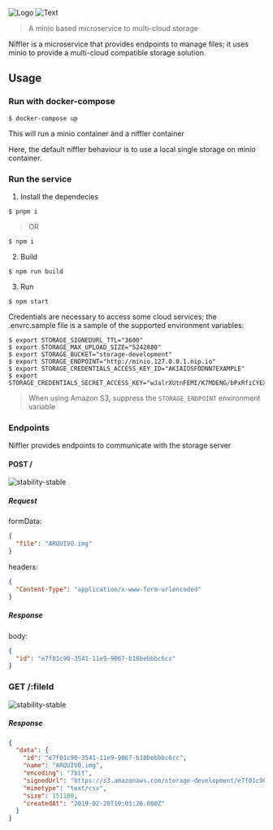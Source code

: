 ![Logo](assets/logo.png?raw=true) ![Text](assets/nifflerText.png?raw=true)

> A minio based microservice to multi-cloud storage

Niffler is a microservice that provides endpoints to manage files; it uses minio to provide a multi-cloud compatible storage solution.

## Usage

### Run with docker-compose

```shell
$ docker-compose up
```

This will run a minio container and a niffler container

Here, the default niffler behaviour is to use a local single storage on minio container.

### Run the service

1. Install the dependecies

```shell
$ pnpm i
```
> OR
```shell
$ npm i
```

2. Build

```shell
$ npm run build
```

3. Run

```shell
$ npm start
```

Credentials are necessary to access some cloud services; the .envrc.sample file is a sample of the supported environment variables:

```shell
$ export STORAGE_SIGNEDURL_TTL="3600"
$ export STORAGE_MAX_UPLOAD_SIZE="5242880"
$ export STORAGE_BUCKET="storage-development"
$ export STORAGE_ENDPOINT="http://minio.127.0.0.1.nip.io"
$ export STORAGE_CREDENTIALS_ACCESS_KEY_ID="AKIAIOSFODNN7EXAMPLE"
$ export STORAGE_CREDENTIALS_SECRET_ACCESS_KEY="wJalrXUtnFEMI/K7MDENG/bPxRfiCYEXAMPLEKEY"
```

> When using Amazon S3, suppress the `STORAGE_ENDPOINT` environment variable

### Endpoints

Niffler provides endpoints to communicate with the storage server

#### POST /
![stability-stable](https://img.shields.io/badge/stability-stable-green.svg?style=flat-square)

##### Request

formData:
```json
{
  "file": "ARQUIVO.img"
}
```

headers:
```json
{
  "Content-Type": "application/x-www-form-urlencoded"
}
```

##### Response

body:
```json
{
  "id": "e7f01c90-3541-11e9-9067-b18bebbbc6cc"
}
```

### GET /:fileId
![stability-stable](https://img.shields.io/badge/stability-stable-green.svg?style=flat-square)

##### Response

```json
{
  "data": {
    "id": "e7f01c90-3541-11e9-9067-b18bebbbc6cc",
    "name": "ARQUIVO.img",
    "encoding": "7bit",
    "signedUrl": "https://s3.amazonaws.com/storage-development/e7f01c90-3541-11e9-9067-b18bebbbc6cc?X-Amz-Algorithm=AWS4-HMAC-SHA256&X-Amz-Credential=AKIAIPPNA2FFYMMOE2JA%2F20190220%2Fus-east-1%2Fs3%2Faws4_request&X-Amz-Date=20190220T191942Z&X-Amz-Expires=3600&X-Amz-Signature=d0b936966df8ba2be16ba6ec7866195783be2a14a9622195cd6396557eb53d90&X-Amz-SignedHeaders=host&response-content-disposition=attachment%3B%20filename%20%3D%22ARQUIVOt%20%281%29.pan%22",
    "mimetype": "text/csv",
    "size": 151180,
    "createdAt": "2019-02-20T19:01:26.000Z"
  }
}
```
